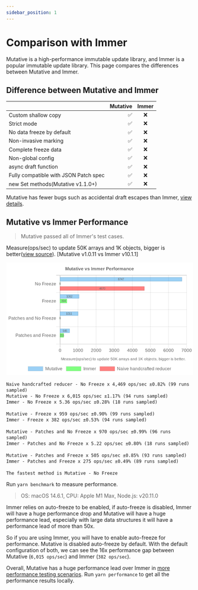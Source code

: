 ```yaml
---
sidebar_position: 1
---
```


# Comparison with Immer

Mutative is a high-performance immutable update library, and Immer is a popular immutable update library. This page compares the differences between Mutative and Immer.

## Difference between Mutative and Immer

|                                       | Mutative | Immer |
| :------------------------------------ | -------: | :---: |
| Custom shallow copy                   |       ✅ |  ❌   |
| Strict mode                           |       ✅ |  ❌   |
| No data freeze by default             |       ✅ |  ❌   |
| Non-invasive marking                  |       ✅ |  ❌   |
| Complete freeze data                  |       ✅ |  ❌   |
| Non-global config                     |       ✅ |  ❌   |
| async draft function                  |       ✅ |  ❌   |
| Fully compatible with JSON Patch spec |       ✅ |  ❌   |
| new Set methods(Mutative v1.1.0+)     |       ✅ |  ❌   |

Mutative has fewer bugs such as accidental draft escapes than Immer, [view details](https://github.com/unadlib/mutative/blob/main/test/immer-non-support.test.ts).

## Mutative vs Immer Performance

> Mutative passed all of Immer's test cases.

Measure(ops/sec) to update 50K arrays and 1K objects, bigger is better([view source](https://github.com/unadlib/mutative/blob/main/test/performance/benchmark.ts)). [Mutative v1.0.11 vs Immer v10.1.1]

![Benchmark](img/benchmark.jpg)

```
Naive handcrafted reducer - No Freeze x 4,469 ops/sec ±0.82% (99 runs sampled)
Mutative - No Freeze x 6,015 ops/sec ±1.17% (94 runs sampled)
Immer - No Freeze x 5.36 ops/sec ±0.28% (18 runs sampled)

Mutative - Freeze x 959 ops/sec ±0.90% (99 runs sampled)
Immer - Freeze x 382 ops/sec ±0.53% (94 runs sampled)

Mutative - Patches and No Freeze x 970 ops/sec ±0.99% (96 runs sampled)
Immer - Patches and No Freeze x 5.22 ops/sec ±0.80% (18 runs sampled)

Mutative - Patches and Freeze x 505 ops/sec ±0.85% (93 runs sampled)
Immer - Patches and Freeze x 275 ops/sec ±0.49% (89 runs sampled)

The fastest method is Mutative - No Freeze
```

Run `yarn benchmark` to measure performance.

> OS: macOS 14.6.1, CPU: Apple M1 Max, Node.js: v20.11.0

Immer relies on auto-freeze to be enabled, if auto-freeze is disabled, Immer will have a huge performance drop and Mutative will have a huge performance lead, especially with large data structures it will have a performance lead of more than 50x.

So if you are using Immer, you will have to enable auto-freeze for performance. Mutative is disabled auto-freeze by default. With the default configuration of both, we can see the 16x performance gap between Mutative (`6,015 ops/sec`) and Immer (`382 ops/sec`).

Overall, Mutative has a huge performance lead over Immer in [more performance testing scenarios](https://github.com/unadlib/mutative/tree/main/test/performance). Run `yarn performance` to get all the performance results locally.
